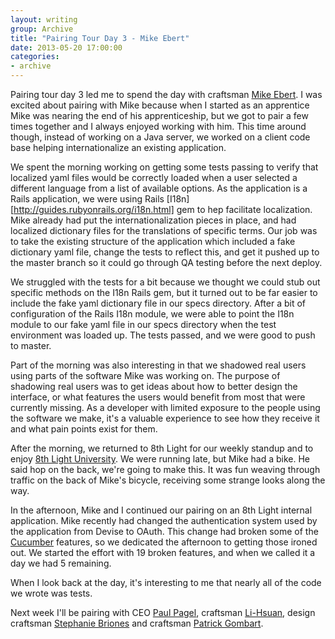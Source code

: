 ```yaml
---
layout: writing
group: Archive
title: "Pairing Tour Day 3 - Mike Ebert"
date: 2013-05-20 17:00:00
categories:
- archive
---
```


Pairing tour day 3 led me to spend the day with craftsman [Mike Ebert](http://www.8thlight.com/our-team/mike-ebert). I was excited about pairing with Mike because when I started as an apprentice Mike was nearing the end of his apprenticeship, but we got to pair a few times together and I always enjoyed working with him. This time around though, instead of working on a Java server, we worked on a client code base helping internationalize an existing application.

We spent the morning working on getting some tests passing to verify that localized yaml files would be correctly loaded when a user selected a different language from a list of available options. As the application is a Rails application, we were using Rails [I18n][http://guides.rubyonrails.org/i18n.html] gem to hep facilitate localization. Mike already had put the internationalization pieces in place, and had localized dictionary files for the translations of specific terms. Our job was to take the existing structure of the application which included a fake dictionary yaml file, change the tests to reflect this, and get it pushed up to the master branch so it could go through QA testing before the next deploy.

We struggled with the tests for a bit because we thought we could stub out specific methods on the I18n Rails gem, but it turned out to be far easier to include the fake yaml dictionary file in our specs directory. After a bit of configuration of the Rails I18n module, we were able to point the I18n module to our fake yaml file in our specs directory when the test environment was loaded up. The tests passed, and we were good to push to master.

Part of the morning was also interesting in that we shadowed real users using parts of the software Mike was working on. The purpose of shadowing real users was to get ideas about how to better design the interface, or what features the users would benefit from most that were currently missing. As a developer with limited exposure to the people using the software we make, it's a valuable experience to see how they receive it and what pain points exist for them.

After the morning, we returned to 8th Light for our weekly standup and to enjoy [8th Light University](http://university.8thlight.com/). We were running late, but Mike had a bike. He said hop on the back, we're going to make this. It was fun weaving through traffic on the back of Mike's bicycle, receiving some strange looks along the way.

In the afternoon, Mike and I continued our pairing on an 8th Light internal application. Mike recently had changed the authentication system used by the application from Devise to OAuth. This change had broken some of the [Cucumber](http://cukes.info/) features, so we dedicated the afternoon to getting those ironed out. We started the effort with 19 broken features, and when we called it a day we had 5 remaining.

When I look back at the day, it's interesting to me that nearly all of the code we wrote was tests.

Next week I'll be pairing with CEO [Paul Pagel](http://www.8thlight.com/our-team/paul-pagel), craftsman [Li-Hsuan](http://www.8thlight.com/our-team/lihsuan-lung), design craftsman [Stephanie Briones](http://www.8thlight.com/our-team/stephanie-briones) and craftsman [Patrick Gombart](http://www.8thlight.com/our-team/patrick-gombert).
